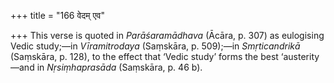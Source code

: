 +++
title = "166 वेदम् एव"

+++
This verse is quoted in *Parāśaramādhava* (Ācāra, p. 307) as eulogising
Vedic study;—in *Vīramitrodaya* (Saṃskāra, p. 509);—in *Smṛticandrikā*
(Saṃskāra, p. 128), to the effect that ‘Vedic study’ forms the best
‘austerity—and in *Nṛsiṃhaprasāda* (Saṃskāra, p. 46 b).


